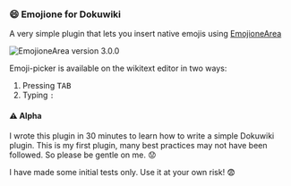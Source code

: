 ### 😄 Emojione for Dokuwiki
A very simple plugin that lets you insert native emojis using [EmojioneArea](https://github.com/mervick/emojionearea)

![EmojioneArea version 3.0.0](http://mervick.github.io/emojionearea/images/v3.png)

Emoji-picker is available on the wikitext editor in two ways:

1. Pressing <kbd>TAB</kbd>
2. Typing `:`

#### ⚠️  Alpha
I wrote this plugin in 30 minutes to learn how to write a simple Dokuwiki plugin. This is my first plugin, many best practices may not have been followed. So please be gentle on me. 😟

I have made some initial tests only. Use it at your own risk! 😨
